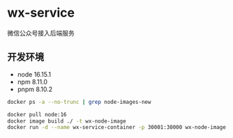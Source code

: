 # wx-service

微信公众号接入后端服务

## 开发环境

- node 16.15.1
- npm 8.11.0
- pnpm 8.10.2

```bash
docker ps -a --no-trunc | grep node-images-new

docker pull node:16
docker image build ./ -t wx-node-image
docker run -d --name wx-service-container -p 30001:30000 wx-node-image
```
